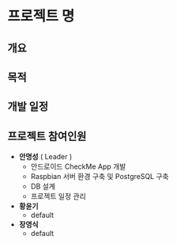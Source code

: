 # 프로젝트 명

## 개요

## 목적

## 개발 일정

## 프로젝트 참여인원
- **안명성** ( Leader )
  - 안드로이드 CheckMe App 개발
  - Raspbian 서버 환경 구축 및 PostgreSQL 구축
  - DB 설계
  - 프로젝트 일정 관리
- **황윤기** 
  - default
- **장영식**
  - default
